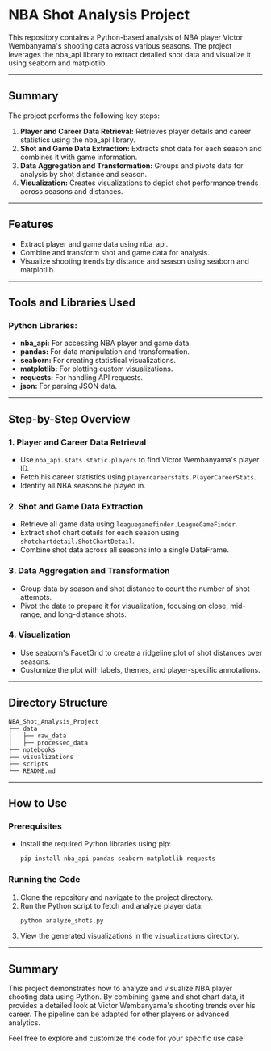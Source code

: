 # NBA Shot Analysis Project

This repository contains a Python-based analysis of NBA player Victor Wembanyama's shooting data across various seasons. The project leverages the nba_api library to extract detailed shot data and visualize it using seaborn and matplotlib.

---

## Summary
The project performs the following key steps:

1. **Player and Career Data Retrieval:** Retrieves player details and career statistics using the nba_api library.
2. **Shot and Game Data Extraction:** Extracts shot data for each season and combines it with game information.
3. **Data Aggregation and Transformation:** Groups and pivots data for analysis by shot distance and season.
4. **Visualization:** Creates visualizations to depict shot performance trends across seasons and distances.

---

## Features
- Extract player and game data using nba_api.
- Combine and transform shot and game data for analysis.
- Visualize shooting trends by distance and season using seaborn and matplotlib.

---

## Tools and Libraries Used

### Python Libraries:
- **nba_api:** For accessing NBA player and game data.
- **pandas:** For data manipulation and transformation.
- **seaborn:** For creating statistical visualizations.
- **matplotlib:** For plotting custom visualizations.
- **requests:** For handling API requests.
- **json:** For parsing JSON data.

---

## Step-by-Step Overview

### 1. Player and Career Data Retrieval
- Use `nba_api.stats.static.players` to find Victor Wembanyama's player ID.
- Fetch his career statistics using `playercareerstats.PlayerCareerStats`.
- Identify all NBA seasons he played in.

### 2. Shot and Game Data Extraction
- Retrieve all game data using `leaguegamefinder.LeagueGameFinder`.
- Extract shot chart details for each season using `shotchartdetail.ShotChartDetail`.
- Combine shot data across all seasons into a single DataFrame.

### 3. Data Aggregation and Transformation
- Group data by season and shot distance to count the number of shot attempts.
- Pivot the data to prepare it for visualization, focusing on close, mid-range, and long-distance shots.

### 4. Visualization
- Use seaborn's FacetGrid to create a ridgeline plot of shot distances over seasons.
- Customize the plot with labels, themes, and player-specific annotations.

---

## Directory Structure
```
NBA_Shot_Analysis_Project
├── data
│   ├── raw_data
│   ├── processed_data
├── notebooks
├── visualizations
├── scripts
└── README.md
```

---

## How to Use

### Prerequisites
- Install the required Python libraries using pip:
  ```bash
  pip install nba_api pandas seaborn matplotlib requests
  ```

### Running the Code
1. Clone the repository and navigate to the project directory.
2. Run the Python script to fetch and analyze player data:
   ```bash
   python analyze_shots.py
   ```
3. View the generated visualizations in the `visualizations` directory.

---

## Summary
This project demonstrates how to analyze and visualize NBA player shooting data using Python. By combining game and shot chart data, it provides a detailed look at Victor Wembanyama's shooting trends over his career. The pipeline can be adapted for other players or advanced analytics.

Feel free to explore and customize the code for your specific use case!

